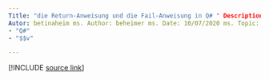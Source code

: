```yaml
---
Title: "die Return-Anweisung und die Fail-Anweisung in Q# " Description: erfahren Sie, wie Sie die Anweisungen "Return" und "Fail" in verwenden Q# , um eine Unterroutine oder ein Programm zu beenden.
Autor: betinaheim ms. Author: beheimer ms. Date: 10/07/2020 ms. Topic: Artikel UID: Microsoft. Quantum. qsharp. returnsandbeendigung NO-LOC:
- "Q#"
- "$$v"

---
```


<!---
# Returns and termination in Q#
-->

[!INCLUDE [source link](~/includes/qsharp-language/Specifications/Language/2_Statements/ReturnsAndTermination.md)]

